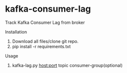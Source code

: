 # kafka-consumer-lag
Track Kafka Consumer Lag from broker

Installation 
1. Download all files/clone git repo.
2. pip install -r requirements.txt

Usage
1. kafka-lag.py <host:port> topic consumer-group(optional)
